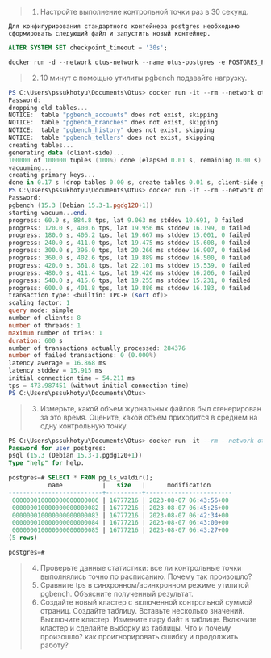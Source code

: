 > 1. Настройте выполнение контрольной точки раз в 30 секунд.

```
Для конфигурирования стандартного контейнера postgres необходимо сформировать следующий файл и запустить новый контейнер.
```
```sql
ALTER SYSTEM SET checkpoint_timeout = '30s';
```
```powershell
docker run -d --network otus-network --name otus-postgres -e POSTGRES_PASSWORD=postgres -v .\l9.initial.sql:/docker-entrypoint-initdb.d/l9.initial.sql postgres:15  
```

> 2. 10 минут c помощью утилиты pgbench подавайте нагрузку.

```powershell
PS C:\Users\pssukhotyu\Documents\Otus> docker run -it --rm --network otus-network postgres:15 pgbench -i postgres -h otus-postgres -U postgres
Password: 
dropping old tables...
NOTICE:  table "pgbench_accounts" does not exist, skipping
NOTICE:  table "pgbench_branches" does not exist, skipping
NOTICE:  table "pgbench_history" does not exist, skipping 
NOTICE:  table "pgbench_tellers" does not exist, skipping 
creating tables...
generating data (client-side)...
100000 of 100000 tuples (100%) done (elapsed 0.01 s, remaining 0.00 s)
vacuuming...
creating primary keys...
done in 0.17 s (drop tables 0.00 s, create tables 0.01 s, client-side generate 0.07 s, vacuum 0.03 s, primary keys 0.06 s).
PS C:\Users\pssukhotyu\Documents\Otus> docker run -it --rm --network otus-network postgres:15 pgbench -c8 -P 60 -T 600 -h otus-postgres -U postgres postgres
Password:
pgbench (15.3 (Debian 15.3-1.pgdg120+1))
starting vacuum...end.
progress: 60.0 s, 884.8 tps, lat 9.063 ms stddev 10.691, 0 failed
progress: 120.0 s, 400.6 tps, lat 19.956 ms stddev 16.199, 0 failed
progress: 180.0 s, 406.2 tps, lat 19.667 ms stddev 15.001, 0 failed
progress: 240.0 s, 411.0 tps, lat 19.475 ms stddev 15.608, 0 failed
progress: 300.0 s, 396.0 tps, lat 20.266 ms stddev 16.907, 0 failed
progress: 360.0 s, 402.6 tps, lat 19.889 ms stddev 16.500, 0 failed
progress: 420.0 s, 361.8 tps, lat 22.101 ms stddev 15.539, 0 failed
progress: 480.0 s, 411.4 tps, lat 19.426 ms stddev 16.206, 0 failed
progress: 540.0 s, 415.6 tps, lat 19.255 ms stddev 15.231, 0 failed
progress: 600.0 s, 401.8 tps, lat 19.886 ms stddev 16.183, 0 failed
transaction type: <builtin: TPC-B (sort of)>
scaling factor: 1
query mode: simple
number of clients: 8
number of threads: 1
maximum number of tries: 1
duration: 600 s
number of transactions actually processed: 284376
number of failed transactions: 0 (0.000%)
latency average = 16.868 ms
latency stddev = 15.915 ms
initial connection time = 54.211 ms
tps = 473.987451 (without initial connection time)
PS C:\Users\pssukhotyu\Documents\Otus> 
```

> 3. Измерьте, какой объем журнальных файлов был сгенерирован за это время. Оцените, какой объем приходится в среднем на одну контрольную точку.

```sql
PS C:\Users\pssukhotyu\Documents\Otus> docker run -it --rm --network otus-network postgres:15 psql -h otus-postgres -p 5432 -U postgres                              
Password for user postgres: 
psql (15.3 (Debian 15.3-1.pgdg120+1))
Type "help" for help.

postgres=# SELECT * FROM pg_ls_waldir();
           name           |   size   |      modification      
--------------------------+----------+------------------------
 000000010000000000000086 | 16777216 | 2023-08-07 06:43:56+00
 000000010000000000000082 | 16777216 | 2023-08-07 06:45:26+00
 000000010000000000000083 | 16777216 | 2023-08-07 06:42:34+00
 000000010000000000000084 | 16777216 | 2023-08-07 06:43:00+00
 000000010000000000000085 | 16777216 | 2023-08-07 06:43:27+00
(5 rows)

postgres=#
```

> 4. Проверьте данные статистики: все ли контрольные точки выполнялись точно по расписанию. Почему так произошло?
> 5. Сравните tps в синхронном/асинхронном режиме утилитой pgbench. Объясните полученный результат.
> 6. Создайте новый кластер с включенной контрольной суммой страниц. Создайте таблицу. Вставьте несколько значений. Выключите кластер. Измените пару байт в таблице. Включите кластер и сделайте выборку из таблицы. Что и почему произошло? как проигнорировать ошибку и продолжить работу?